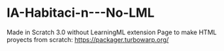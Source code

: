 # IA-Habitaci-n---No-LML
Made in Scratch 3.0 without LearningML extension
Page to make HTML proyects from scratch: https://packager.turbowarp.org/
